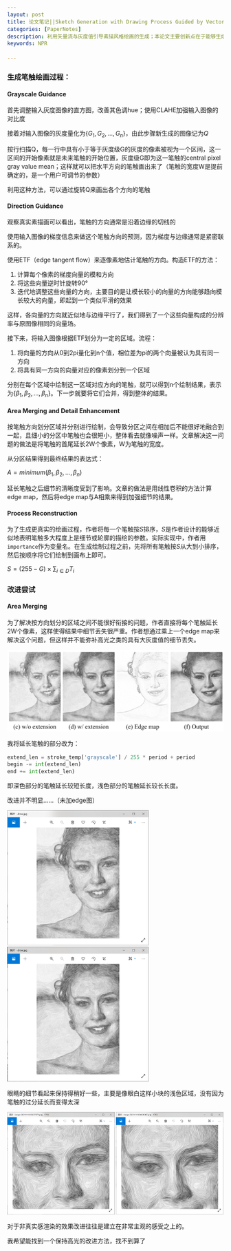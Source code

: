 ```yaml
---
layout: post
title: 论文笔记||Sketch Generation with Drawing Process Guided by Vector Flow and Grayscale
categories: [PaperNotes]
description: 利用矢量流与灰度值引导素描风格绘画的生成；本论文主要创新点在于能够生成近似人类行为的素描绘画过程
keywords: NPR

---
```


### 生成笔触绘画过程：

#### Grayscale Guidance

首先调整输入灰度图像的直方图，改善其色调hue；使用CLAHE加强输入图像的对比度

接着对输入图像的灰度量化为$\{G_1,G_2,...,G_n\}$，由此步骤新生成的图像记为$Q$

按行扫描Q，每一行中具有小于等于灰度级G的灰度的像素被视为一个区间，这一区间的开始像素就是未来笔触的开始位置，灰度级G即为这一笔触的central pixel gray value mean；这样就可以把水平方向的笔触画出来了（笔触的宽度W是提前确定的，是一个用户可调节的参数）

利用这种方法，可以通过旋转Q来画出各个方向的笔触

#### Direction Guidance

观察真实素描画可以看出，笔触的方向通常是沿着边缘的切线的

使用输入图像的梯度信息来做这个笔触方向的预测，因为梯度与边缘通常是紧密联系的。

使用ETF（edge tangent flow）来逐像素地估计笔触的方向。构造ETF的方法：

1. 计算每个像素的梯度向量的模和方向
2. 将这些向量逆时针旋转90°
3. 迭代地调整这些向量的方向，主要目的是让模长较小的向量的方向能够趋向模长较大的向量，即起到一个类似平滑的效果

这样，各向量的方向就近似地与边缘平行了，我们得到了一个这些向量构成的分辨率与原图像相同的向量场。

接下来，将输入图像根据ETF划分为一定的区域。流程：

1. 将向量的方向从0到2pi量化到n个值，相位差为pi的两个向量被认为具有同一方向
2. 将具有同一方向的向量对应的像素划分到一个区域

分别在每个区域中绘制这一区域对应方向的笔触，就可以得到n个绘制结果，表示为$\{\beta_1, \beta_2, ..., \beta_n\}$。下一步就要将它们合并，得到整体的结果。

#### Area Merging and Detail Enhancement

按笔触方向划分区域并分别进行绘制，会导致分区之间在相加后不能很好地融合到一起，且细小的分区中笔触也会很短小，整体看去就像噪声一样。文章解决这一问题的做法是将笔触的首尾延长2W个像素，W为笔触的宽度。

从分区结果得到最终结果的表达式：

$A=minimum(\beta_1, \beta_2, ..., \beta_n)$

延长笔触之后细节的清晰度受到了影响。文章的做法是用线性卷积的方法计算edge map，然后将edge map与A相乘来得到加强细节的结果。

#### Process Reconstruction

为了生成更真实的绘画过程，作者将每一个笔触按$S$排序，$S$是作者设计的能够近似地表明笔触多大程度上是细节或轮廓的描绘的参数。实际实现中，作者用`importance`作为变量名。在生成绘制过程之前，先将所有笔触按$S$从大到小排序，然后按顺序将它们绘制到画布上即可。

$S=(255-G)\times \sum_{i\in D}T_i$



### 改进尝试

#### Area Merging

为了解决按方向划分的区域之间不能很好衔接的问题，作者直接将每个笔触延长2W个像素，这样使得结果中细节丢失很严重。作者想通过乘上一个edge map来解决这个问题，但这样并不能弥补高光之类的具有大灰度值的细节丢失。

<img src="/images/image-20211110210919830.png" div align=center/>

我将延长笔触的部分改为：

```python
extend_len = stroke_temp['grayscale'] / 255 * period + period
begin -= int(extend_len)
end += int(extend_len)
```

即深色部分的笔触延长较短长度，浅色部分的笔触延长较长长度。

改进并不明显……（未加edge图）

<img src="/images/image-20211111003227879.png" alt="image-20211111003227879" style="zoom: 33%;" />  <img src="/images/image-20211111004120087.png" alt="image-20211111004120087" style="zoom: 33%;" />

眼睛的细节看起来保持得稍好一些，主要是像眼白这样小块的浅色区域，没有因为笔触的过分延长而变得太深

<img src="/images/image-20211111004358482.png" alt="image-20211111004358482" style="zoom: 25%;" />     <img src="/images/image-20211111004429733.png" alt="image-20211111004429733" style="zoom: 25%;" />

对于非真实感渲染的效果改进往往是建立在非常主观的感受之上的。

我希望能找到一个保持高光的改进方法，找不到算了
